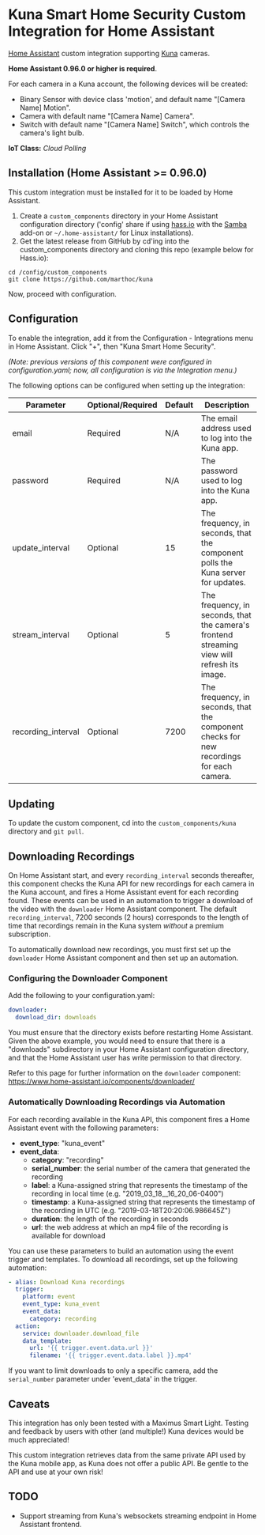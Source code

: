 # Kuna Smart Home Security Custom Integration for Home Assistant

[Home Assistant](https://home-assistant.io/) custom integration supporting [Kuna](www.getkuna.com) cameras.

**Home Assistant 0.96.0 or higher is required**.

For each camera in a Kuna account, the following devices will be created:

- Binary Sensor with device class 'motion', and default name "[Camera Name] Motion".
- Camera with default name "[Camera Name] Camera".
- Switch with default name "[Camera Name] Switch", which controls the camera's light bulb.

**IoT Class:** _Cloud Polling_

## Installation (Home Assistant >= 0.96.0)
This custom integration must be installed for it to be loaded by Home Assistant.

1. Create a `custom_components` directory in your Home Assistant configuration directory ('config' share if using [hass.io](https://home-assistant.io/hassio/) with the [Samba](https://home-assistant.io/addons/samba/) add-on or `~/.home-assistant/` for Linux installations).
1. Get the latest release from GitHub by cd'ing into the custom_components directory and cloning this repo (example below for Hass.io):
```
cd /config/custom_components
git clone https://github.com/marthoc/kuna
```

Now, proceed with configuration.

## Configuration

To enable the integration, add it from the Configuration - Integrations menu in Home Assistant. Click "+", then "Kuna Smart Home Security".

_(Note: previous versions of this component were configured in configuration.yaml; now, all configuration is via the Integration menu.)_

The following options can be configured when setting up the integration:

| Parameter | Optional/Required | Default | Description |
|------------------|-------------------|---------|-------------|
| email            | Required          | N/A     | The email address used to log into the Kuna app. |
| password         | Required          | N/A     | The password used to log into the Kuna app. |
| update_interval  | Optional          | 15      | The frequency, in seconds, that the component polls the Kuna server for updates. |
| stream_interval  | Optional          | 5       | The frequency, in seconds, that the camera's frontend streaming view will refresh its image. |
| recording_interval | Optional        | 7200    | The frequency, in seconds, that the component checks for new recordings for each camera. |


## Updating

To update the custom component, cd into the `custom_components/kuna` directory and `git pull`.

## Downloading Recordings

On Home Assistant start, and every `recording_interval` seconds thereafter, this component checks the Kuna API for new recordings for each camera in the Kuna account, and fires a Home Assistant event for each recording found. These events can be used in an automation to trigger a download of the video with the `downloader` Home Assistant component. The default `recording_interval`, 7200 seconds (2 hours) corresponds to the length of time that recordings remain in the Kuna system _without_ a premium subscription.

To automatically download new recordings, you must first set up the `downloader` Home Assistant component and then set up an automation.

### Configuring the Downloader Component

Add the following to your configuration.yaml:

```yaml
downloader:
  download_dir: downloads
```
You must ensure that the directory exists before restarting Home Assistant. Given the above example, you would need to ensure that there is a "downloads" subdirectory in your Home Assistant configuration directory, and that the Home Assistant user has write permission to that directory.

Refer to this page for further information on the `downloader` component: https://www.home-assistant.io/components/downloader/

### Automatically Downloading Recordings via Automation

For each recording available in the Kuna API, this component fires a Home Assistant event with the following parameters:

- **event_type**: "kuna_event"   
- **event_data**:
  - **category**: "recording"
  - **serial_number**: the serial number of the camera that generated the recording
  - **label**: a Kuna-assigned string that represents the timestamp of the recording in local time (e.g. "2019_03_18__16_20_06-0400")
  - **timestamp**: a Kuna-assigned string that represents the timestamp of the recording in UTC (e.g. "2019-03-18T20:20:06.986645Z")
  - **duration**: the length of the recording in seconds
  - **url**: the web address at which an mp4 file of the recording is available for download


You can use these parameters to build an automation using the event trigger and templates. To download all recordings, set up the following automation:

```yaml
- alias: Download Kuna recordings
  trigger:
    platform: event
    event_type: kuna_event
    event_data:
      category: recording
  action:
    service: downloader.download_file
    data_template:
      url: '{{ trigger.event.data.url }}'
      filename: '{{ trigger.event.data.label }}.mp4'
```

If you want to limit downloads to only a specific camera, add the `serial_number` parameter under 'event_data' in the trigger.


## Caveats

This integration has only been tested with a Maximus Smart Light. Testing and feedback by users with other (and multiple!) Kuna devices would be much appreciated!

This custom integration retrieves data from the same private API used by the Kuna mobile app, as Kuna does not offer a public API. Be gentle to the API and use at your own risk!

## TODO

- Support streaming from Kuna's websockets streaming endpoint in Home Assistant frontend.